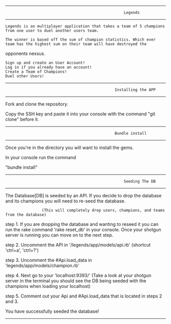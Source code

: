 ------------------------------------------------------------------------------------------------------------------------------
                                                        Legends
--------------------------------------------------------------------------------------------------------------------------------
    Legends is an multiplayer application that takes a team of 5 champions from one user to duel another users team. 

    The winner is based off the sum of champion statistics. Which ever team has the highest sum on their team will have destroyed the 
opponents nexsus.

    Sign up and create an User Account!
    Log in if you already have an account!
    Create a Team of Champions!
    Duel other Users!



------------------------------------------------------------------------------------------------------------------------------
                                                    Installing the APP
------------------------------------------------------------------------------------------------------------------------------
Fork and clone the repository. 

Copy the SSH key and paste it into your console with the command "git clone" before it.



------------------------------------------------------------------------------------------------------------------------------
                                                    Bundle install
------------------------------------------------------------------------------------------------------------------------------
Once you're in the directory you will want to install the gems.

In your console run the command

"bundle install"



------------------------------------------------------------------------------------------------------------------------------
                                                        Seeding The DB
------------------------------------------------------------------------------------------------------------------------------
The Database[DB] is seeded by an API. If you decide to drop the database and its champions you will need to re-seed the database.

                    (This will completely drop users, champions, and teams from the database)

step 1. If you are dropping the database and wanting to reseed it you can run the rake command 'rake reset_db' in your console.
        Once your shotgun server is running you can move on to the next step.

step 2. Uncomment the API in '/legends/app/models/api.rb' (shortcut 'ctrl+a', 'ctrl+?')

step 3. Uncomment the #Api.load_data in 'legends/app/models/champion.rb'

step 4. Next go to your 'localhost:9393/' (Take a look at your shotgun server in the terminal you should see the DB being seeded with
        the champions when loading your localhost)

step 5. Comment out your Api and #Api.load_data that is located in steps 2 and 3.

You have successfully seeded the database!

------------------------------------------------------------------------------------------------------------------------------



